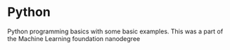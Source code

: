 # Python
Python programming basics with some basic examples.
This was a part of the Machine Learning foundation nanodegree
